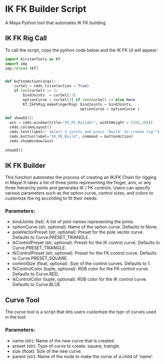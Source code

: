 # IK FK Builder Script

A Maya Python tool that automates IK FK building

## IK FK Rig Call
To call the script, copy the python code below and the IK FK UI will appear:
``` python
import KirstenTools as KT
import imp
imp.reload (KT)


def buttonAction(args):
    curSel = cmds.ls(selection = True)
    if len(curSel) >= 3:
        bindJoints  = curSel[:3]
        optionCurve = curSel[3] if len(curSel) >3 else None
        KT.IkFkRig.makeFingerRig( bindJoints = bindJoints, 
                                  optionCurve = optionCurve )
                                  
def showUI():
  win = cmds.window(title="IK_FK_Builder", widthHeight = (200,200))
  cmds.columnLayout()
  cmds.text(label=" Select 3 joints and press 'Build' to create rig!")
  cmds.button(label="IK_FK_Build", command = buttonAction)
  cmds.showWindow(win)
  
showUI()

```

## IK FK Builder
This function automates the process of creating an IK/FK Chain for rigging in Maya! It takes a list of three joints
representing the finger, arm, or any three hierarchy joints and generates IK / FK controls. Users can specify various parameters
such as the option curve, control sizes, and colors to customize the rig according to fit their needs:
### Parameters:
- bindJoints (list): A list of joint names representing the joints.
- optionCurve (str, optional): Name of the option curve. Defaults to None.
- poleVectorPreset (str, optional): Preset for the pole vector curve. Defaults to Curve.PRESET_TRIANGLE.
- ikControlPreset (str, optional): Preset for the IK control curve. Defaults to Curve.PRESET_TRIANGLE.
- fkControlPreset (str, optional): Preset for the FK control curve. Defaults to Curve.PRESET_SQUARE.
- controlSize (float, optional): Size of the control curves. Defaults to 1.
- fkControlColor (tuple, optional): RGB color for the FK control curve. Defaults to Curve.RED.
- ikControlColor (tuple, optional): RGB color for the IK control curve. Defaults to Curve.BLUE

## Curve Tool
The curve tool is a script that lets users customize the typr of curves used in the tool:
### Parameters:
- name (str): Name of the new curve that is created.
- preset (str): Type of curve to create: square, traingle.
- size (float): Size of the new curve.
- parent (str): Name of the node to make the curve of a child of 'name'.


  

